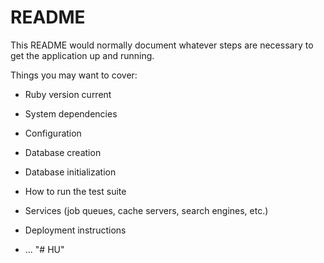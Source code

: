 # README

This README would normally document whatever steps are necessary to get the
application up and running.

Things you may want to cover:

* Ruby version
current

* System dependencies

* Configuration

* Database creation

* Database initialization

* How to run the test suite

* Services (job queues, cache servers, search engines, etc.)

* Deployment instructions

* ...
"# HU" 
